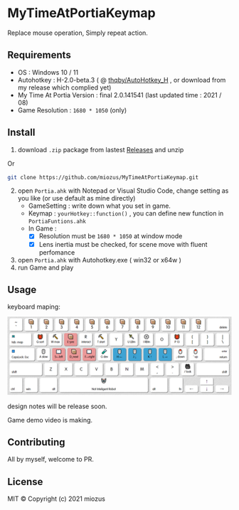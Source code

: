 # MyTimeAtPortiaKeymap

Replace mouse operation, Simply repeat action.

## Requirements

- OS : Windows 10 / 11
- Autohotkey : H-2.0-beta.3 ( @ [thqby/AutoHotkey_H](https://github.com/thqby/AutoHotkey_H.git) , or download from my release which complied yet)
- My Time At Portia Version : final 2.0.141541 (last updated time : 2021 / 08)
- Game Resolution : `1680 * 1050` (only)

## Install

1. download `.zip` package from lastest [Releases](https://github.com/miozus/MyTimeAtPortiaKeymap/releases/latest)    and unzip

Or

``` bash
git clone https://github.com/miozus/MyTimeAtPortiaKeymap.git
```

2. open `Portia.ahk` with Notepad or Visual Studio Code, change setting as you like (or use default as mine directly)
   - GameSetting : write down what you set in game.
   - Keymap : `yourHotkey::function()` , you can define new function in `PortiaFuntions.ahk`
   - In Game :
     - [x] Resolution must be `1680 * 1050` at window mode
     - [x] Lens inertia must be checked, for scene move with fluent perfomance
4. open `Portia.ahk` with Autohotkey.exe ( win32 or x64w )
5. run Game and play

## Usage

keyboard maping:

![portiakeymap](docs/img/portiakeymap.png)

design notes will be release soon.

Game demo video is making.

## Contributing

All by myself, welcome to PR.

## License

MIT © Copyright (c) 2021 miozus
